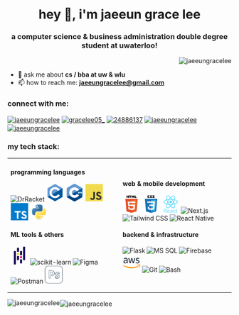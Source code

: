 <h1 align="center">hey 👋, i'm jaeeun grace lee</h1>
<h3 align="center">a computer science & business administration double degree student at uwaterloo!</h3>
<p align="right"><img src="https://komarev.com/ghpvc/?username=jaeeungracelee&label=profile%20views&color=0e75b6&style=flat" alt="jaeeungracelee" /></p>

- 💬 ask me about **cs / bba at uw & wlu**
- 📫 how to reach me: **jaeeungracelee@gmail.com**

<h3 align="left">connect with me:</h3>
<p align="left">
  <a href="https://linkedin.com/in/jaeeungracelee" target="blank">
    <img align="center" src="https://raw.githubusercontent.com/rahuldkjain/github-profile-readme-generator/master/src/images/icons/Social/linked-in-alt.svg" alt="jaeeungracelee" height="30" width="40" /></a>
  <a href="https://instagram.com/gracelee05_" target="blank">
    <img align="center" src="https://raw.githubusercontent.com/rahuldkjain/github-profile-readme-generator/master/src/images/icons/Social/instagram.svg" alt="gracelee05_" height="30" width="40" /></a>
  <a href="https://stackoverflow.com/users/24886137" target="blank">
    <img align="center" src="https://raw.githubusercontent.com/rahuldkjain/github-profile-readme-generator/master/src/images/icons/Social/stack-overflow.svg" alt="24886137" height="30" width="40" /></a>
  <a href="https://www.leetcode.com/jaeeungracelee" target="blank">
    <img align="center" src="https://raw.githubusercontent.com/rahuldkjain/github-profile-readme-generator/master/src/images/icons/Social/leet-code.svg" alt="jaeeungracelee" height="30" width="40" /></a>
  <a href="https://www.kaggle.com/jaeeungracelee" target="_blank">
    <img align="center" src="https://raw.githubusercontent.com/rahuldkjain/github-profile-readme-generator/master/src/images/icons/Social/kaggle.svg" alt="jaeeungracelee" height="30" width="40" /></a>
</p>

<h3>my tech stack:</h3>
<table class="tech-stack-table">
  <tr>
    <td width="50%">
      <h4>programming languages</h4>
      <p>
        <img src="https://avatars.githubusercontent.com/u/232371?s=280&v=4" alt="DrRacket" width="40" height="40"/>
        <img src="https://raw.githubusercontent.com/devicons/devicon/master/icons/c/c-original.svg" alt="C" width="40" height="40"/>
        <img src="https://raw.githubusercontent.com/devicons/devicon/master/icons/cplusplus/cplusplus-original.svg" alt="C++" width="40" height="40"/>
        <img src="https://raw.githubusercontent.com/devicons/devicon/master/icons/javascript/javascript-original.svg" alt="JavaScript" width="40" height="40"/>
        <img src="https://raw.githubusercontent.com/devicons/devicon/master/icons/typescript/typescript-original.svg" alt="TypeScript" width="40" height="40"/>
        <img src="https://raw.githubusercontent.com/devicons/devicon/master/icons/python/python-original.svg" alt="Python" width="40" height="40"/>
      </p>
      <h4>ML tools & others</h4>
      <p>
        <img src="https://raw.githubusercontent.com/devicons/devicon/2ae2a900d2f041da66e950e4d48052658d850630/icons/pandas/pandas-original.svg" alt="Pandas" width="40" height="40"/>
        <img src="https://upload.wikimedia.org/wikipedia/commons/0/05/Scikit_learn_logo_small.svg" alt="scikit-learn" width="40" height="40"/>
        <img src="https://www.vectorlogo.zone/logos/figma/figma-icon.svg" alt="Figma" width="40" height="40"/>
        <img src="https://www.vectorlogo.zone/logos/getpostman/getpostman-icon.svg" alt="Postman" width="40" height="40"/>
        <img src="https://raw.githubusercontent.com/devicons/devicon/master/icons/photoshop/photoshop-line.svg" alt="Photoshop" width="40" height="40"/>
      </p>
    </td>
    <td width="50%">
      <h4>web & mobile development</h4>
      <p>
        <img src="https://raw.githubusercontent.com/devicons/devicon/master/icons/html5/html5-original-wordmark.svg" alt="HTML5" width="40" height="40"/>
        <img src="https://raw.githubusercontent.com/devicons/devicon/master/icons/css3/css3-original-wordmark.svg" alt="CSS3" width="40" height="40"/>
        <img src="https://raw.githubusercontent.com/devicons/devicon/master/icons/react/react-original-wordmark.svg" alt="React" width="40" height="40"/>
        <img src="https://cdn.worldvectorlogo.com/logos/nextjs-2.svg" alt="Next.js" width="40" height="40"/>
        <img src="https://www.vectorlogo.zone/logos/tailwindcss/tailwindcss-icon.svg" alt="Tailwind CSS" width="40" height="40"/>
        <img src="https://reactnative.dev/img/header_logo.svg" alt="React Native" width="40" height="40"/>
      </p>
      <h4>backend & infrastructure</h4>
      <p>
        <img src="https://www.vectorlogo.zone/logos/pocoo_flask/pocoo_flask-icon.svg" alt="Flask" width="40" height="40"/>
        <img src="https://www.svgrepo.com/show/303229/microsoft-sql-server-logo.svg" alt="MS SQL" width="40" height="40"/>
        <img src="https://www.vectorlogo.zone/logos/firebase/firebase-icon.svg" alt="Firebase" width="40" height="40"/>
        <img src="https://raw.githubusercontent.com/devicons/devicon/master/icons/amazonwebservices/amazonwebservices-original-wordmark.svg" alt="AWS" width="40" height="40"/>
        <img src="https://www.vectorlogo.zone/logos/git-scm/git-scm-icon.svg" alt="Git" width="40" height="40"/>
        <img src="https://www.vectorlogo.zone/logos/gnu_bash/gnu_bash-icon.svg" alt="Bash" width="40" height="40"/>
      </p>
    </td>
  </tr>
</table>

<p>
  <img align="left" src="https://github-readme-stats.vercel.app/api/top-langs?username=jaeeungracelee" alt="jaeeungracelee" />
  <img align="center" src="https://github-readme-streak-stats.herokuapp.com/?user=jaeeungracelee&" alt="jaeeungracelee" />
</p>

